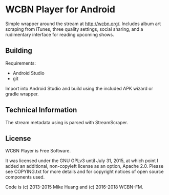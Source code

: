 # WCBN Player for Android

Simple wrapper around the stream at http://wcbn.org/. Includes album art
scraping from iTunes, three quality settings, social sharing, and a
rudimentary interface for reading upcoming shows.

## Building

Requirements:
* Android Studio
* git

Import into Android Studio and build using the included APK wizard or
gradle wrapper.

## Technical Information

The stream metadata using is parsed with StreamScraper.

## License

WCBN Player is Free Software.

It was licensed under the GNU GPLv3 until July 31, 2015, at which point
I added an additional, non-copyleft license as an option, Apache 2.0.
Please see COPYING.txt for more details and for copyright notices of
open source components used.

Code is (c) 2013-2015 Mike Huang and (c) 2016-2018 WCBN-FM.
